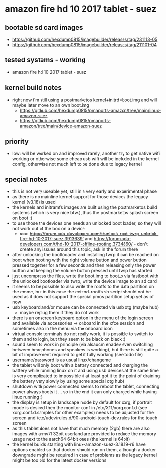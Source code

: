 # amazon fire hd 10 2017 tablet - suez

## bootable sd card images

- https://github.com/hexdump0815/imagebuilder/releases/tag/231113-05
- https://github.com/hexdump0815/imagebuilder/releases/tag/211101-04

## tested systems - working

- amazon fire hd 10 2017 tablet - suez

## kernel build notes

- right now i'm still using a postmarketos kernel+initrd=boot.img and will maybe later move to an own boot.img
  - https://github.com/hexdump0815/pmaports-amazon/tree/main/linux-amazon-suez
  - https://github.com/hexdump0815/pmaports-amazon/tree/main/device-amazon-suez

## priority

- low: will be worked on and improved rarely, another try to get native wifi working or otherwise some cheap usb wifi will be included in the kernel config, otherwise not much left to be done due to legacy kernel

## special notes

- this is not very useable yet, still in a very early and experimental phase
- as there is no mainline kernel support for those devices the legacy kernel (v3.18) is used
- the kernels and initramfs images are built using the postmarketos build systems (which is very nice btw.), thus the postmarketos splash screen on boot :)
- to use those the devices one needs an unlocked boot loader, so they will not work out of the box on a device
  - see: https://forum.xda-developers.com/t/unlock-root-twrp-unbrick-fire-hd-10-2017-suez.3913639/ and https://forum.xda-developers.com/t/hd-10-2017-offline-rooting.3734860/ - don't create any issues around this topic, ask in the forum there
- after unlocking the bootlöoader and installing twrp it can be reached on boot when booting with the right volume button and power button pressed together for a few seconds and then releasing only the power button and keeping the volume button pressed until twrp has started
- just uncompress the files, write the boot.img to boot_x via fastboot with the unlocked bootloader via twrp, write the device image to an sd card
- it seems to be possible to also write the rootfs to the data partition on the emmc, but in this case the extend-rootfs.sh script should not be used as it does not support the special pmos partition setup yet as of now
- usb keyboard and/or mouse can be connected via usb otg (maybe hub)
  - maybe replug them if they do not work
- there is an onscreen keyboard option in the menu of the login screen and available via accessories -> onboard in the xfce session and sometimes also in the menu via the onboard icon
- virtual console terminals do not really work, it is possible to switch to them and to login, but they seem to be black on black :)
- sound seem to work in principle (via alsaucm enadev even switching between headphones and speakers is working), but there is still quite a bit of improvement required to get it fully working (see todo file)
- username/password is as usual linux/changeme
- the tablet will only boot with a battery connected and charging the battery while running linux on it and using usb devices at the same time is very complicated to impossible (i at least got it to the point of draining the battery very slowly by using some special otg hub)
- shutdown with power connected seems to reboot the tablet, connecting power always boots it ... so in the end it can only charged while having linux running :)
- the display is setup in landscape mode by default for xorg, if portrait mode is desired then the monitor conf in /etc/X11/xorg.conf.d (see xorg.conf.d.samples for other examples) needs to be adjusted for the screen and /etc/udev/rules.d/90-android-touch-dev.rules for the touch screen
- as this tablet does not have that much memory (2gb) there are also images with armv7l 32bit userland are provided to reduce the memory usage next to the aarch64 64bit ones (the kernel is 64bit)
- the kernel builds starting with linux-amazon-suez-3.18.19-r6 have options enabled so that docker should run on them, although a docker downgrade might be required in case of problems as the legacy kernel might be too old for the latest docker versions
